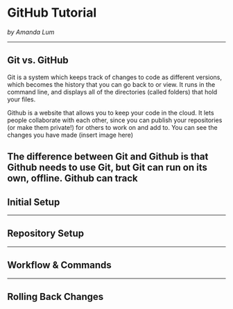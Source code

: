 # GitHub Tutorial

_by Amanda Lum_

---
## Git vs. GitHub
Git is a system which keeps track of changes to code as different versions, which becomes the history that you can go back to or view. It runs in the command line, and displays all of the directories (called folders) that hold your files.

Github is a website that allows you to keep your code in the cloud. It lets people collaborate with each other, since you can publish your repositories (or make them private!) for others to work on and add to. You can see the changes you have made (insert image here)

The difference between Git and Github is that Github needs to use Git, but Git can run on its own, offline. Github can track
---
## Initial Setup



---
## Repository Setup



---
## Workflow & Commands



---
## Rolling Back Changes